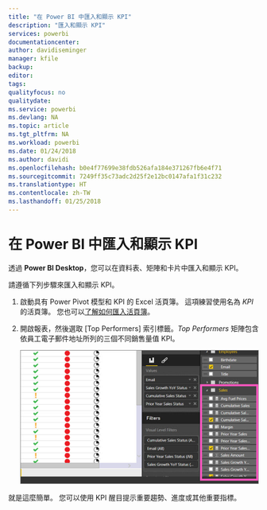 ```yaml
---
title: "在 Power BI 中匯入和顯示 KPI"
description: "匯入和顯示 KPI"
services: powerbi
documentationcenter: 
author: davidiseminger
manager: kfile
backup: 
editor: 
tags: 
qualityfocus: no
qualitydate: 
ms.service: powerbi
ms.devlang: NA
ms.topic: article
ms.tgt_pltfrm: NA
ms.workload: powerbi
ms.date: 01/24/2018
ms.author: davidi
ms.openlocfilehash: b0e4f77699e38fdb526afa184e371267fb6e4f71
ms.sourcegitcommit: 7249ff35c73adc2d25f2e12bc0147afa1f31c232
ms.translationtype: HT
ms.contentlocale: zh-TW
ms.lasthandoff: 01/25/2018
---
```

# <a name="import-and-display-kpis-in-power-bi"></a>在 Power BI 中匯入和顯示 KPI
透過 **Power BI Desktop**，您可以在資料表、矩陣和卡片中匯入和顯示 KPI。

請遵循下列步驟來匯入和顯示 KPI。

1. 啟動具有 Power Pivot 模型和 KPI 的 Excel 活頁簿。 這項練習使用名為 *KPI* 的活頁簿。 您也可以[了解如何匯入活頁簿](desktop-import-excel-workbooks.md)。  
2. 開啟報表，然後選取 [Top Performers]  索引標籤。*Top Performers* 矩陣包含依員工電子郵件地址所列的三個不同銷售量值 KPI。  
   
    ![](media/desktop-import-and-display-kpis/desktoppreviewfeatureon.jpg)

就是這麼簡單。 您可以使用 KPI 醒目提示重要趨勢、進度或其他重要指標。

